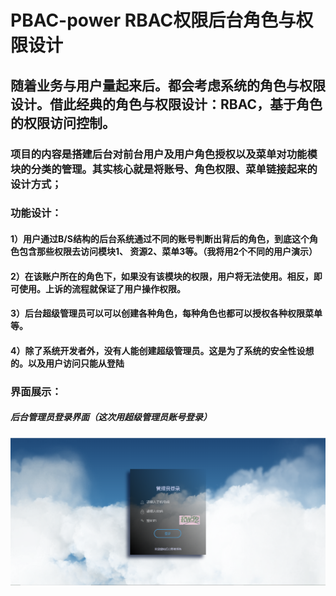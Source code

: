 # PBAC-power RBAC权限后台角色与权限设计
## 随着业务与用户量起来后。都会考虑系统的角色与权限设计。借此经典的角色与权限设计：RBAC，基于角色的权限访问控制。
### 项目的内容是搭建后台对前台用户及用户角色授权以及菜单对功能模块的分类的管理。其实核心就是将账号、角色权限、菜单链接起来的设计方式；
### 功能设计：
#### 1）用户通过B/S结构的后台系统通过不同的账号判断出背后的角色，到底这个角色包含那些权限去访问模块1、	资源2、菜单3等。（我将用2个不同的用户演示）
#### 2）在该账户所在的角色下，如果没有该模块的权限，用户将无法使用。相反，即可使用。上诉的流程就保证了用户操作权限。
#### 3）后台超级管理员可以可以创建各种角色，每种角色也都可以授权各种权限菜单等。
#### 4）除了系统开发者外，没有人能创建超级管理员。这是为了系统的安全性设想的。以及用户访问只能从登陆

### 界面展示：

##### 后台管理员登录界面（这次用超级管理员账号登录）

![后台管理员登录界面](https://github.com/qiang5201/PBAC-power/blob/master/img/%E7%AE%A1%E7%90%86%E5%91%98%E7%99%BB%E5%BD%95.png)

